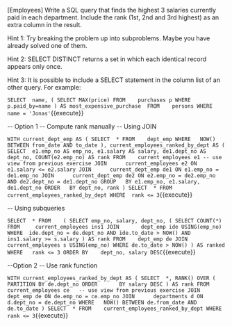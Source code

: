 [Employees] Write a SQL query that finds the highest 3 salaries currently paid in each department. Include the rank (1st, 2nd and 3rd highest) as an extra column in the result.

Hint 1: Try breaking the problem up into subproblems. Maybe you have already solved one of them.

Hint 2: SELECT DISTINCT returns a set in which each identical record appears only once. 

Hint 3: It is possible to include a SELECT statement in the column list of an other query. For example:

``
SELECT	name, (
SELECT MAX(price)
FROM    purchases p
WHERE  p.paid_by=name
) AS most_expensive_purchase 
FROM	persons
WHERE	name = 'Jonas'
``{{execute}}



-- Option 1 -- Compute rank manually -- Using JOIN

``
WITH current_dept_emp AS (
SELECT	*
FROM    dept_emp
WHERE	NOW() BETWEEN from_date AND to_date
),
current_employees_ranked_by_dept AS (
SELECT	e1.emp_no AS emp_no, e1.salary AS salary, de1.dept_no AS dept_no, COUNT(e2.emp_no) AS rank
FROM    current_employees e1 -- use view from previous exercise
JOIN      current_employees e2 ON e1.salary <= e2.salary
JOIN      current_dept_emp de1 ON e1.emp_no = de1.emp_no
JOIN      current_dept_emp de2 ON e2.emp_no = de2.emp_no
              AND de2.dept_no = de1.dept_no
GROUP	BY e1.emp_no, e1.salary, de1.dept_no
ORDER	BY dept_no, rank
)
SELECT	*
FROM     current_employees_ranked_by_dept
WHERE  rank <= 3
``{{execute}}


-- Using subqueries

``
SELECT	*
FROM    (
SELECT emp_no, salary, dept_no, (
SELECT COUNT(*)
FROM     current_employees ins1
JOIN       dept_emp ide USING(emp_no)
WHERE  ide.dept_no = de.dept_no
               AND ide.to_date > NOW()
               AND ins1.salary >= s.salary
) AS rank
FROM	dept_emp de
JOIN	current_employees s USING(emp_no)
WHERE de.to_date > NOW()
) AS ranked
WHERE	rank <= 3
ORDER BY	dept_no, salary DESC
``{{execute}}


--Option 2 -- Use rank function

``
WITH current_employees_ranked_by_dept AS (
SELECT	*, RANK() OVER (
PARTITION BY de.dept_no
ORDER       BY salary DESC
) AS rank
FROM    current_employees ce   -- use view from previous exercise
JOIN      dept_emp de ON de.emp_no = ce.emp_no
JOIN      departments d ON d.dept_no = de.dept_no
WHERE	NOW() BETWEEN de.from_date AND de.to_date
)
SELECT	*
FROM    current_employees_ranked_by_dept
WHERE	rank <= 3
``{{execute}}
